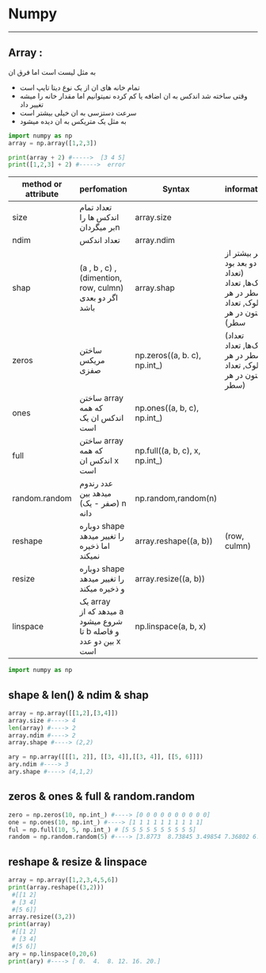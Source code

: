 # Numpy
___
## Array :
به مثل لیست است اما فرق ان 
- تمام خانه های ان از یک نوع دیتا تایپ است
- وقتی ساخته شد اندکس به ان اضافه یا کم کرده نمیتوانیم اما مقدار خانه را میشه تغییر داد
- سرعت دستزسی به ان خیلی بیشتر است
- به مثل یک متریکس به ان دیده میشود
  
```python
import numpy as np
array = np.array([1,2,3])

print(array + 2) #----->  [3 4 5]
print([1,2,3] + 2) #----->  error

```

| method or attribute | perfomation                                                     | Syntax                             | information                                                                             |     |     |
| ------------------- | --------------------------------------------------------------- | ---------------------------------- | --------------------------------------------------------------------------------------- | --- | --- |
| size                | تعداد تمام اندکس ها را بر میگردانn                              | array.size                         |                                                                                         |     |     |
| ndim                | تعداد اندکس                                                     | array.ndim                         |                                                                                         |     |     |
| shap                | (a , b , c) , (dimention, row, culmn) اگر دو بعدی باشد          | array.shap                         | اگر بیشتر از دو بعد بود (تعداد بلوک‌ها, تعداد سطر در هر بلوک, تعداد ستون در هر سطر)<br> |     |     |
| zeros               | ساختن مریکس صفزی                                                | np.zeros((a, b. c),       np.int_) | (تعداد بلوک‌ها, تعداد سطر در هر بلوک, تعداد ستون در هر سطر)                             |     |     |
| ones                | ساختن array که همه اندکس ان یک است                              | np.ones((a, b, c), np.int_)        |                                                                                         |     |     |
| full                | ساختن array که همه اندکس ان x است                               | np.full((a, b, c), x, np.int_)     |                                                                                         |     |     |
| random.random       | عدد رندوم میدهد بین (صفر - یک)  n دانه                          | np.random,random(n)                |                                                                                         |     |     |
| reshape             | دوباره shape را تغییر میدهد اما ذخیره نمیکند                    | array.reshape((a, b))              | (row, culmn)                                                                            |     |     |
| resize              | دوباره shape را تغییر میدهد و ذخیره میکند                       | array.resize((a, b))               |                                                                                         |     |     |
| linspace            | یک array میدهد که از a شروع میشود تا b و فاصله بین دو عدد x است | np.linspace(a, b, x)               |                                                                                         |     |     |
```python
import numpy as np
```
## shape & len() & ndim & shap
```python 
array = np.array([[1,2],[3,4]])
array.size #----> 4
len(array) #----> 2
array.ndim #----> 2
array.shape #----> (2,2)

ary = np.array([[[1, 2]], [[3, 4]],[[3, 4]], [[5, 6]]])
ary.ndim #----> 3
ary.shape #----> (4,1,2)


```
## zeros & ones & full & random.random
```python
zero = np.zeros(10, np.int_) #----> [0 0 0 0 0 0 0 0 0 0]
one = np.ones(10, np.int_) #----> [1 1 1 1 1 1 1 1 1 1]
ful = np.full(10, 5, np.int_) # [5 5 5 5 5 5 5 5 5 5]
random = np.random.random(5) #----> [3.8773  8.73845 3.49854 7.36802 6.2528]
```
## reshape & resize & linspace
```python
array = np.array([1,2,3,4,5,6])
print(array.reshape((3,2))) 
 #[[1 2]
 # [3 4]
 #[5 6]]
array.resize((3,2))
print(array)
 #[[1 2]
 # [3 4]
 #[5 6]]
ary = np.linspace(0,20,6)
print(ary) #----> [ 0.  4.  8. 12. 16. 20.]
